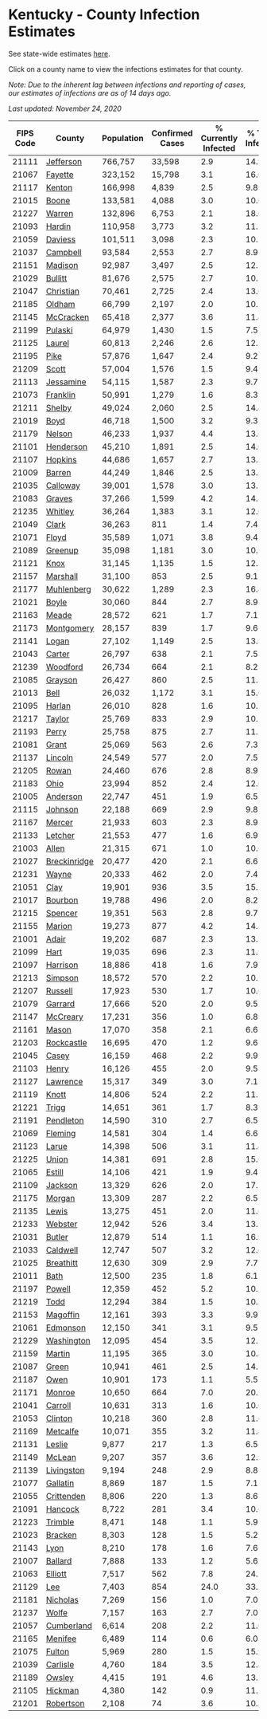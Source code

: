 # Kentucky - County Infection Estimates

See state-wide estimates [here](/infections/us-ky).

Click on a county name to view the infections estimates for that county.

*Note: Due to the inherent lag between infections and reporting of cases, our estimates of infections are as of 14 days ago.*

*Last updated: November 24, 2020*

|   FIPS Code |                       County |   Population |   Confirmed Cases |   % Currently Infected |   % Total Infected |
|-------------|------------------------------|--------------|-------------------|------------------------|--------------------|
|       21111 |       [Jefferson](jefferson) |      766,757 |            33,598 |                    2.9 |               14.9 |
|       21067 |           [Fayette](fayette) |      323,152 |            15,798 |                    3.1 |               16.0 |
|       21117 |             [Kenton](kenton) |      166,998 |             4,839 |                    2.5 |                9.8 |
|       21015 |               [Boone](boone) |      133,581 |             4,088 |                    3.0 |               10.0 |
|       21227 |             [Warren](warren) |      132,896 |             6,753 |                    2.1 |               18.0 |
|       21093 |             [Hardin](hardin) |      110,958 |             3,773 |                    3.2 |               11.1 |
|       21059 |           [Daviess](daviess) |      101,511 |             3,098 |                    2.3 |               10.5 |
|       21037 |         [Campbell](campbell) |       93,584 |             2,553 |                    2.7 |                8.9 |
|       21151 |           [Madison](madison) |       92,987 |             3,497 |                    2.5 |               12.2 |
|       21029 |           [Bullitt](bullitt) |       81,676 |             2,575 |                    2.7 |               10.3 |
|       21047 |       [Christian](christian) |       70,461 |             2,725 |                    2.4 |               13.0 |
|       21185 |             [Oldham](oldham) |       66,799 |             2,197 |                    2.0 |               10.5 |
|       21145 |       [McCracken](mccracken) |       65,418 |             2,377 |                    3.6 |               11.4 |
|       21199 |           [Pulaski](pulaski) |       64,979 |             1,430 |                    1.5 |                7.5 |
|       21125 |             [Laurel](laurel) |       60,813 |             2,246 |                    2.6 |               12.2 |
|       21195 |                 [Pike](pike) |       57,876 |             1,647 |                    2.4 |                9.2 |
|       21209 |               [Scott](scott) |       57,004 |             1,576 |                    1.5 |                9.4 |
|       21113 |       [Jessamine](jessamine) |       54,115 |             1,587 |                    2.3 |                9.7 |
|       21073 |         [Franklin](franklin) |       50,991 |             1,279 |                    1.6 |                8.3 |
|       21211 |             [Shelby](shelby) |       49,024 |             2,060 |                    2.5 |               14.4 |
|       21019 |                 [Boyd](boyd) |       46,718 |             1,500 |                    3.2 |                9.3 |
|       21179 |             [Nelson](nelson) |       46,233 |             1,937 |                    4.4 |               13.6 |
|       21101 |       [Henderson](henderson) |       45,210 |             1,891 |                    2.5 |               14.0 |
|       21107 |           [Hopkins](hopkins) |       44,686 |             1,657 |                    2.7 |               13.3 |
|       21009 |             [Barren](barren) |       44,249 |             1,846 |                    2.5 |               13.8 |
|       21035 |         [Calloway](calloway) |       39,001 |             1,578 |                    3.0 |               13.2 |
|       21083 |             [Graves](graves) |       37,266 |             1,599 |                    4.2 |               14.8 |
|       21235 |           [Whitley](whitley) |       36,264 |             1,383 |                    3.1 |               12.0 |
|       21049 |               [Clark](clark) |       36,263 |               811 |                    1.4 |                7.4 |
|       21071 |               [Floyd](floyd) |       35,589 |             1,071 |                    3.8 |                9.4 |
|       21089 |           [Greenup](greenup) |       35,098 |             1,181 |                    3.0 |               10.2 |
|       21121 |                 [Knox](knox) |       31,145 |             1,135 |                    1.5 |               12.1 |
|       21157 |         [Marshall](marshall) |       31,100 |               853 |                    2.5 |                9.1 |
|       21177 |     [Muhlenberg](muhlenberg) |       30,622 |             1,289 |                    2.3 |               16.4 |
|       21021 |               [Boyle](boyle) |       30,060 |               844 |                    2.7 |                8.9 |
|       21163 |               [Meade](meade) |       28,572 |               621 |                    1.7 |                7.1 |
|       21173 |     [Montgomery](montgomery) |       28,157 |               839 |                    1.7 |                9.6 |
|       21141 |               [Logan](logan) |       27,102 |             1,149 |                    2.5 |               13.9 |
|       21043 |             [Carter](carter) |       26,797 |               638 |                    2.1 |                7.5 |
|       21239 |         [Woodford](woodford) |       26,734 |               664 |                    2.1 |                8.2 |
|       21085 |           [Grayson](grayson) |       26,427 |               860 |                    2.5 |               11.1 |
|       21013 |                 [Bell](bell) |       26,032 |             1,172 |                    3.1 |               15.0 |
|       21095 |             [Harlan](harlan) |       26,010 |               828 |                    1.6 |               10.5 |
|       21217 |             [Taylor](taylor) |       25,769 |               833 |                    2.9 |               10.5 |
|       21193 |               [Perry](perry) |       25,758 |               875 |                    2.7 |               11.3 |
|       21081 |               [Grant](grant) |       25,069 |               563 |                    2.6 |                7.3 |
|       21137 |           [Lincoln](lincoln) |       24,549 |               577 |                    2.0 |                7.5 |
|       21205 |               [Rowan](rowan) |       24,460 |               676 |                    2.8 |                8.9 |
|       21183 |                 [Ohio](ohio) |       23,994 |               852 |                    2.4 |               12.6 |
|       21005 |         [Anderson](anderson) |       22,747 |               451 |                    1.9 |                6.5 |
|       21115 |           [Johnson](johnson) |       22,188 |               669 |                    2.9 |                9.8 |
|       21167 |             [Mercer](mercer) |       21,933 |               603 |                    2.3 |                8.9 |
|       21133 |           [Letcher](letcher) |       21,553 |               477 |                    1.6 |                6.9 |
|       21003 |               [Allen](allen) |       21,315 |               671 |                    1.0 |               10.6 |
|       21027 | [Breckinridge](breckinridge) |       20,477 |               420 |                    2.1 |                6.6 |
|       21231 |               [Wayne](wayne) |       20,333 |               462 |                    2.0 |                7.4 |
|       21051 |                 [Clay](clay) |       19,901 |               936 |                    3.5 |               15.1 |
|       21017 |           [Bourbon](bourbon) |       19,788 |               496 |                    2.0 |                8.2 |
|       21215 |           [Spencer](spencer) |       19,351 |               563 |                    2.8 |                9.7 |
|       21155 |             [Marion](marion) |       19,273 |               877 |                    4.2 |               14.8 |
|       21001 |               [Adair](adair) |       19,202 |               687 |                    2.3 |               13.1 |
|       21099 |                 [Hart](hart) |       19,035 |               696 |                    2.3 |               11.9 |
|       21097 |         [Harrison](harrison) |       18,886 |               418 |                    1.6 |                7.9 |
|       21213 |           [Simpson](simpson) |       18,572 |               570 |                    2.2 |               10.2 |
|       21207 |           [Russell](russell) |       17,923 |               530 |                    1.7 |               10.0 |
|       21079 |           [Garrard](garrard) |       17,666 |               520 |                    2.0 |                9.5 |
|       21147 |         [McCreary](mccreary) |       17,231 |               356 |                    1.0 |                6.8 |
|       21161 |               [Mason](mason) |       17,070 |               358 |                    2.1 |                6.6 |
|       21203 |     [Rockcastle](rockcastle) |       16,695 |               470 |                    1.2 |                9.6 |
|       21045 |               [Casey](casey) |       16,159 |               468 |                    2.2 |                9.9 |
|       21103 |               [Henry](henry) |       16,126 |               455 |                    2.0 |                9.5 |
|       21127 |         [Lawrence](lawrence) |       15,317 |               349 |                    3.0 |                7.1 |
|       21119 |               [Knott](knott) |       14,806 |               524 |                    2.2 |               11.1 |
|       21221 |               [Trigg](trigg) |       14,651 |               361 |                    1.7 |                8.3 |
|       21191 |       [Pendleton](pendleton) |       14,590 |               310 |                    2.7 |                6.5 |
|       21069 |           [Fleming](fleming) |       14,581 |               304 |                    1.4 |                6.6 |
|       21123 |               [Larue](larue) |       14,398 |               506 |                    3.1 |               11.4 |
|       21225 |               [Union](union) |       14,381 |               691 |                    2.8 |               15.6 |
|       21065 |             [Estill](estill) |       14,106 |               421 |                    1.9 |                9.4 |
|       21109 |           [Jackson](jackson) |       13,329 |               626 |                    2.0 |               17.3 |
|       21175 |             [Morgan](morgan) |       13,309 |               287 |                    2.2 |                6.5 |
|       21135 |               [Lewis](lewis) |       13,275 |               451 |                    2.0 |               11.6 |
|       21233 |           [Webster](webster) |       12,942 |               526 |                    3.4 |               13.7 |
|       21031 |             [Butler](butler) |       12,879 |               514 |                    1.1 |               16.9 |
|       21033 |         [Caldwell](caldwell) |       12,747 |               507 |                    3.2 |               12.6 |
|       21025 |       [Breathitt](breathitt) |       12,630 |               309 |                    2.9 |                7.7 |
|       21011 |                 [Bath](bath) |       12,500 |               235 |                    1.8 |                6.1 |
|       21197 |             [Powell](powell) |       12,359 |               452 |                    5.2 |               10.5 |
|       21219 |                 [Todd](todd) |       12,294 |               384 |                    1.5 |               10.8 |
|       21153 |         [Magoffin](magoffin) |       12,161 |               393 |                    3.3 |                9.9 |
|       21061 |         [Edmonson](edmonson) |       12,150 |               341 |                    3.1 |                9.5 |
|       21229 |     [Washington](washington) |       12,095 |               454 |                    3.5 |               12.2 |
|       21159 |             [Martin](martin) |       11,195 |               365 |                    3.0 |               10.8 |
|       21087 |               [Green](green) |       10,941 |               461 |                    2.5 |               14.1 |
|       21187 |                 [Owen](owen) |       10,901 |               173 |                    1.1 |                5.5 |
|       21171 |             [Monroe](monroe) |       10,650 |               664 |                    7.0 |               20.5 |
|       21041 |           [Carroll](carroll) |       10,631 |               313 |                    1.6 |               10.0 |
|       21053 |           [Clinton](clinton) |       10,218 |               360 |                    2.8 |               11.6 |
|       21169 |         [Metcalfe](metcalfe) |       10,071 |               355 |                    3.2 |               11.4 |
|       21131 |             [Leslie](leslie) |        9,877 |               217 |                    1.3 |                6.5 |
|       21149 |             [McLean](mclean) |        9,207 |               357 |                    3.6 |               12.9 |
|       21139 |     [Livingston](livingston) |        9,194 |               248 |                    2.9 |                8.8 |
|       21077 |         [Gallatin](gallatin) |        8,869 |               187 |                    1.5 |                7.1 |
|       21055 |     [Crittenden](crittenden) |        8,806 |               220 |                    1.3 |                8.6 |
|       21091 |           [Hancock](hancock) |        8,722 |               281 |                    3.4 |               10.6 |
|       21223 |           [Trimble](trimble) |        8,471 |               148 |                    1.1 |                5.9 |
|       21023 |           [Bracken](bracken) |        8,303 |               128 |                    1.5 |                5.2 |
|       21143 |                 [Lyon](lyon) |        8,210 |               178 |                    1.6 |                7.6 |
|       21007 |           [Ballard](ballard) |        7,888 |               133 |                    1.2 |                5.6 |
|       21063 |           [Elliott](elliott) |        7,517 |               562 |                    7.8 |               24.5 |
|       21129 |                   [Lee](lee) |        7,403 |               854 |                   24.0 |               33.5 |
|       21181 |         [Nicholas](nicholas) |        7,269 |               156 |                    1.0 |                7.0 |
|       21237 |               [Wolfe](wolfe) |        7,157 |               163 |                    2.7 |                7.0 |
|       21057 |     [Cumberland](cumberland) |        6,614 |               208 |                    2.2 |               11.0 |
|       21165 |           [Menifee](menifee) |        6,489 |               114 |                    0.6 |                6.0 |
|       21075 |             [Fulton](fulton) |        5,969 |               280 |                    1.5 |               15.9 |
|       21039 |         [Carlisle](carlisle) |        4,760 |               184 |                    3.5 |               12.4 |
|       21189 |             [Owsley](owsley) |        4,415 |               191 |                    4.6 |               13.3 |
|       21105 |           [Hickman](hickman) |        4,380 |               142 |                    0.9 |               11.5 |
|       21201 |       [Robertson](robertson) |        2,108 |                74 |                    3.6 |               10.8 |
